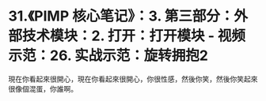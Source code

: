 # 31.《PIMP 核心笔记》：3. 第三部分：外部技术模块：2. 打开：打开模块 - 视频示范：26. 实战示范：旋转拥抱2

現在你看起來很開心，現在你看起來很開心，你很性感，然後你笑，然後你笑起來很像個混蛋，你誰啊。